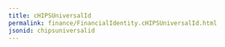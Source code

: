 ```yaml
---
title: cHIPSUniversalId
permalink: finance/FinancialIdentity.cHIPSUniversalId.html
jsonid: chipsuniversalid
---
```

